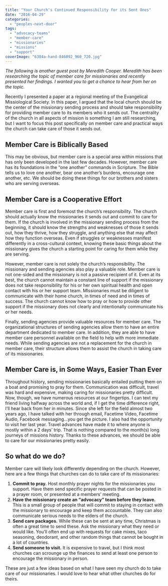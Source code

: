 ```yaml
---
title: "Your Church's Continued Responsibility for its Sent Ones"
date: "2016-04-29"
categories: 
  - "peoples-next-door"
tags: 
  - "advocacy-teams"
  - "member-care"
  - "missionaries"
  - "missions"
  - "support"
coverImage: "6384a-hand-846092_960_720.jpg"
---
```


_The following is another guest post by Meredith Cooper. Meredith has been researching the topic of member care for missionaries and recently presented her findings. I wanted you to get a chance to hear from her on the topic._

Recently I presented a paper at a regional meeting of the Evangelical Missiological Society. In this paper, I argued that the local church should be the center of the missionary sending process and should take responsibility for providing member care to its members who it sends out. The centrality of the church in all aspects of mission is something I am still researching, but I want to focus this post specifically on member care and practical ways the church can take care of those it sends out.

## Member Care is Biblically Based

This may be obvious, but member care is a special area within missions that has only been developed in the last few decades. However, member care has its foundations in the “one another” commands in Scripture. The Bible tells us to love one another, bear one another’s burdens, encourage one another, etc. We should be doing these things for our brothers and sisters who are serving overseas.

## Member Care is a Cooperative Effort

Member care is first and foremost the church’s responsibility. The church should actually know the missionaries it sends out and commit to care for them. If the church is involved in the missionary sending process from the beginning, it should know the strengths and weaknesses of those it sends out, how they thrive, how they struggle, and anything else that may affect how they function overseas. Even if struggles or weaknesses manifest differently in a cross-cultural context, knowing these basic things about the missionary gives the church a starting point for caring for them while they are serving.

However, member care is not solely the church’s responsibility. The missionary and sending agencies also play a valuable role. Member care is not one-sided and the missionary is not a passive recipient of it. Even at its best, the church cannot maintain a constant line of support if the missionary does not take responsibility for his or her own spiritual health and open contact with his or her support team. MIssionaries must be diligent to communicate with their home church, in times of need and in times of success. The church cannot know how to pray or how to provide other support if the missionary does not clearly and intentionally communicate his or her needs.

Finally, sending agencies provide valuable resources for member care. The organizational structures of sending agencies allow them to have an entire department dedicated to member care. In addition, they are able to have member care personnel available on the field to help with more immediate needs. While sending agencies are not a replacement for the church in member care, their structure allows them to assist the church in taking care of its missionaries.

## Member Care is, in Some Ways, Easier Than Ever

Throughout history, sending missionaries basically entailed putting them on a boat and promising to pray for them. Communication was difficult, travel was hard and expensive, making caring for missionaries pretty difficult. Now, though, we have numerous resources at our fingertips. I can text my friend living halfway across the world and, if I get the time difference right, I’ll hear back from her in minutes. Since she left for the field almost two years ago, I have talked with her through email, Facetime Video, Facetime Audio, Facebook messaging...you get the picture. I also had the opportunity to visit her last year. Travel advances have made it to where anyone is mostly within a 2 days’ trip. That is nothing compared to the month(s) long journeys of missions history. Thanks to these advances, we should be able to care for our missionaries pretty easily.

## So what do we do?

Member care will likely look differently depending on the church. However, here are a few things that churches can do to take care of its missionaries:

1. **Commit to pray.** Host monthly prayer nights for the missionaries you support. Have them send specific prayer requests that can be posted in a prayer room, or presented at a members’ meeting.
2. **Have the missionary create an “advocacy” team before they leave.** This is a small group of people that will commit to staying in contact with the missionary to encourage and keep them accountable. They can also communicate serious needs to the elders of the church.
3. **Send care packages.** While these can be sent at any time, Christmas is often a great time to send these. Ask the missionary what they need or would like. You’ll often end up with requests for cake mixes, taco seasoning, deodorant, and other random things that cannot be bought in a lot of countries.
4. **Send someone to visit.** It is expensive to travel, but I think most churches can scrounge up the finances to send at least one person to encourage the missionary in person.

These are just a few ideas based on what I have seen my church do to take care of our missionaries. I would love to hear what other churches do for theirs.
